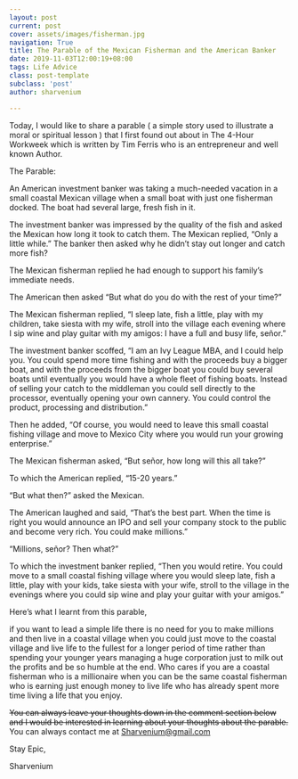```yaml
---
layout: post
current: post
cover: assets/images/fisherman.jpg
navigation: True
title: The Parable of the Mexican Fisherman and the American Banker
date: 2019-11-03T12:00:19+08:00
tags: Life Advice
class: post-template
subclass: 'post'
author: sharvenium

---
```

Today, I would like to share a parable ( a simple story used to illustrate a moral or spiritual lesson ) that I first found out about in The 4-Hour Workweek which is written by Tim Ferris who is an entrepreneur and well known Author.

The Parable:

An American investment banker was taking a much-needed vacation in a small coastal Mexican village when a small boat with just one fisherman docked. The boat had several large, fresh fish in it.

The investment banker was impressed by the quality of the fish and asked the Mexican how long it took to catch them. The Mexican replied, “Only a little while.” The banker then asked why he didn’t stay out longer and catch more fish?

The Mexican fisherman replied he had enough to support his family’s immediate needs.

The American then asked “But what do you do with the rest of your time?”

The Mexican fisherman replied, “I sleep late, fish a little, play with my children, take siesta with my wife, stroll into the village each evening where I sip wine and play guitar with my amigos: I have a full and busy life, señor.”

The investment banker scoffed, “I am an Ivy League MBA, and I could help you. You could spend more time fishing and with the proceeds buy a bigger boat, and with the proceeds from the bigger boat you could buy several boats until eventually you would have a whole fleet of fishing boats. Instead of selling your catch to the middleman you could sell directly to the processor, eventually opening your own cannery. You could control the product, processing and distribution.”

Then he added, “Of course, you would need to leave this small coastal fishing village and move to Mexico City where you would run your growing enterprise.”

The Mexican fisherman asked, “But señor, how long will this all take?”

To which the American replied, “15-20 years.”

“But what then?” asked the Mexican.

The American laughed and said, “That’s the best part. When the time is right you would announce an IPO and sell your company stock to the public and become very rich. You could make millions.”

“Millions, señor? Then what?”

To which the investment banker replied, “Then you would retire. You could move to a small coastal fishing village where you would sleep late, fish a little, play with your kids, take siesta with your wife, stroll to the village in the evenings where you could sip wine and play your guitar with your amigos.”

Here’s what I learnt from this parable,

if you want to lead a simple life there is no need for you to make millions and then live in a coastal village when you could just move to the coastal village and live life to the fullest for a longer period of time rather than spending your younger years managing a huge corporation just to milk out the profits and be so humble at the end. Who cares if you are a coastal fisherman who is a millionaire when you can be the same coastal fisherman who is earning just enough money to live life who has already spent more time living a life that you enjoy.

<s>You can always leave your thoughts down in the comment section below and I would be interested in learning about your thoughts about the parable.</s>
<br>
You can always contact me at Sharvenium@gmail.com

Stay Epic,

Sharvenium